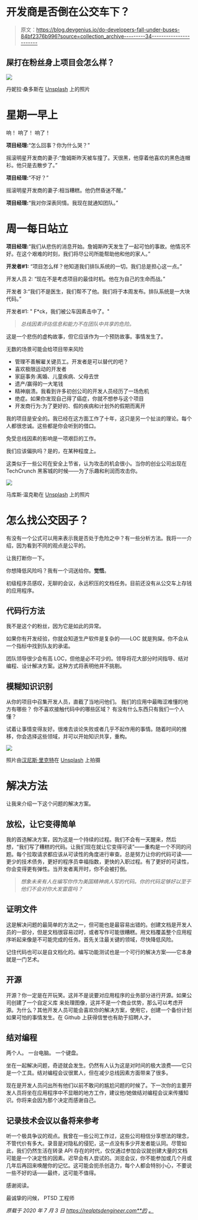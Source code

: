 # 开发商是否倒在公交车下？

> 原文：<https://blog.devgenius.io/do-developers-fall-under-buses-84bf2376b996?source=collection_archive---------34----------------------->

## 屎打在粉丝身上项目会怎么样？

![](img/f0971af5b8e3d064f0ad8173a5443889.png)

丹妮拉·桑多斯在 [Unsplash](https://unsplash.com?utm_source=medium&utm_medium=referral) 上的照片

# 星期一早上

响！
响了！
响了！

**项目经理:**“怎么回事？你为什么哭？”

摇滚明星开发商的妻子:“詹姆斯昨天被车撞了。天很黑，他穿着他喜欢的黑色连帽衫。他只是去散步了。”

**项目经理:**“不好？”

摇滚明星开发商的妻子:相当糟糕。他仍然昏迷不醒。”

**项目经理:**“我对你深表同情。我现在就通知团队。”

# 周一每日站立

**项目经理:**“我们从悲伤的消息开始。詹姆斯昨天发生了一起可怕的事故。他情况不好。在这个艰难的时刻，我们将尽公司所能帮助他和他的家人。”

**开发者#1:** “项目怎么样？他知道我们排队系统的一切。我们总是担心这一点。”

开发人员 2: “现在不是考虑项目的最佳时机。他在为自己的生命而战。”

开发者 3:“我们不是医生，我们帮不了他。我们将于本周发布。排队系统是一大块代码。”

开发者#1: " F*ck，我们被公车因素击中了。"

> *总线因素评估信息和能力不在团队中共享的危险。*

这是一个悲伤的虚构故事，但它应该作为一个预防故事。事情发生了。

无数的场景可能会给项目带来风险

*   管理不善解雇关键员工。开发者是可以替代的吧？
*   喜欢极限运动的开发者
*   家庭事务:离婚、儿童疾病、父母去世
*   遗产/赢得的一大笔钱
*   精神崩溃。我看到许多初创公司的开发人员经历了一场危机
*   绝症。如果你发现自己得了癌症，你就不想参与这个项目
*   开发商行为:为了更好的、假的疾病和计划外的假期而离开

我的项目是安全的。我已经在这方面工作了十年，这只是另一个扯淡的理论。每个人都很忠诚。这些都是你会听到的借口。

免受总线因素的影响是一项艰巨的工作。

我们应该偏执吗？是的，在某种程度上。

这类似于一些公司在安全上节省，认为攻击的机会很小。当你的创业公司出现在 TechCrunch 黑客城的时候——为了乐趣和利润而攻击你。

![](img/f8b0ff3e4c6e3833cd0fe1b9cd7bb008.png)

马库斯·温克勒在 [Unsplash](https://unsplash.com?utm_source=medium&utm_medium=referral) 上的照片

# 怎么找公交因子？

有没有一个公式可以用来表示我是否处于危险之中？有一些分析方法。我将一一介绍，因为看到不同的观点是公平的。

让我打断你一下。

你想降低风险吗？我有一个词送给你。**觉悟**。

初级程序员感叹，无聊的会议，永远积压的文档任务。目前还没有从公交车上存钱的应用程序。

## 代码行方法

我不是这个的粉丝，因为它是如此的异常。

如果你有开发经验，你就会知道生产软件是复杂的——LOC 就是狗屎。你不会从一个指标中找到队友的承诺。

团队领导很少会有高 LOC，但他是必不可少的。领导将花大部分时间指导、结对编程、设计解决方案。这种方式将表明他并不挑剔。

## 模糊知识识别

从你的项目中召集开发人员，直截了当地问他们。
我们的应用中最晦涩难懂的地方有哪些？
你不喜欢接触代码中的哪些区域？
有没有什么东西只有我们一个人懂？

试着让事情变得友好。很难去谈论失败或者几乎不起作用的事情。随着时间的推移，你会选择这些领域，并可以开始知识共享，重构。

![](img/22265e48e48a8554b590a17d994ce13d.png)

照片由[汉尼斯·里克特](https://unsplash.com/@weristhari?utm_source=medium&utm_medium=referral)在 [Unsplash](https://unsplash.com?utm_source=medium&utm_medium=referral) 上拍摄

# 解决方法

让我来介绍一下这个问题的解决方案。

## 放松，让它变得简单

我的首选解决方案，因为这是一个持续的过程。我们不会有一天醒来，然后想，“我们写了糟糕的代码。让我们现在就让它变得可读”——重构是一个不同的问题。每个拉取请求都应该从可读性的角度进行审查。总是努力让你的代码可读——更少的技术债务，更好的程序员幸福指数，更快的入职过程。有了更好的可读性，你会变得更有弹性。当开发者离开时，你不会被打倒。

> *想象未来有人在编写你作为美国精神病人写的代码。你的代码足够好以至于他们不会对你大发雷霆吗？*

## 证明文件

这是解决问题的最简单的方法之一，但可能也是最容易出错的。创建文档是开发人员的一部分，但是文档很容易过时，或者写作可能很糟糕。用文档覆盖整个应用程序听起来像是不可能完成的任务。首先关注最关键的领域，尽快降低风险。

记住代码也可以是自文档化的。编写功能测试也是一个可行的解决方案——它本身就是一门艺术。

## 开源

开源？你一定是在开玩笑。这并不是说要对应用程序的业务部分进行开源。如果公司创建了一个自定义库
来处理图像，这并不是一个商业优势，那么可以考虑开源。为什么？其他开发人员可能会喜欢你的解决方案，使用它，创建一个备份计划
如果可怕的事情发生。在 Github 上获得信誉也有助于招聘人才。

## 结对编程

两个人。
一台电脑。
一个键盘。

坐在一起解决问题，奇迹就会发生。仍然有人认为这是对时间的极大浪费——它只是一个工具。结对编程会议很累人，但在减少总线因素方面带来了很多。

现在是开发人员问出所有他们以前不敢问的尴尬问题的时候了。下一次你的主要开发人员将坐在应用程序中不显眼的地方工作，建议他/她做结对编程会议来传播知识。你将来会因为那个决定而感谢自己。

## 记录技术会议以备将来参考

听一个极具争议的观点。我曾在一些公司工作过，这些公司相信分享想法的理念，不管代价有多大。录音是对隐私的侵犯，这一点没有多少开发者能认同。尽管如此，我们仍然生活在转录 API 存在的时代，仅仅通过参加会议就创建大量的文档可能是一个决定性的因素。迟早会有人尝试的。浏览会议，你不能参加或几个月或几年后再回来唤醒你的记忆。这可能会扼杀创造力，每个人都会特别小心，不要说一些不好的话——最终，这可能不值得。

感谢阅读。

最诚挚的问候，
PTSD 工程师

*原载于 2020 年 7 月 3 日 https://realptsdengineer.com**的* [*。*](https://realptsdengineer.com/do-developers-fall-under-buses/)